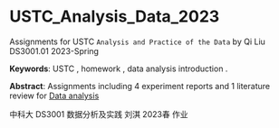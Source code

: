 # USTC_Analysis_Data_2023
Assignments for USTC `Analysis and Practice of the Data` by Qi Liu DS3001.01 2023-Spring

**Keywords**: USTC , homework , data analysis introduction .

**Abstract**: Assignments including 4 experiment reports and 1 literature review for [Data analysis](http://staff.ustc.edu.cn/~qiliuql/AD2023.html)

中科大 DS3001 数据分析及实践 刘淇 2023春 作业
